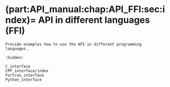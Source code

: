 (part:API_manual:chap:API_FFI:sec:index)=
API in different languages (FFI)
==========================================

```{todo}
Provide examples how to use the API in different programming languages.
```


```{toctree}
:hidden:

C_interface
CPP_interface/index
Fortran_interface
Python_interface
```
